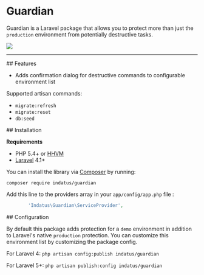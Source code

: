 # Guardian
 
Guardian is a Laravel package that allows you to protect more than just the `production` environment from potentially destructive tasks.

<img src="https://s3.amazonaws.com/uploads.hipchat.com/64994/600576/uStJyocBGHUKxPf/Screen%20Shot%202015-02-09%20at%207.41.32%20AM.png"/>

---

<a name="features" />
## Features

 * Adds confirmation dialog for destructive commands to configurable environment list
 
Supported artisan commands:

 * `migrate:refresh`
 * `migrate:reset`
 * `db:seed`
 
<a name="installation" />
## Installation

**Requirements**

 * PHP 5.4+ or [HHVM](http://hhvm.com/)
 * [Laravel](http://laravel.com) 4.1+

You can install the library via [Composer](http://getcomposer.org) by running:

````
composer require indatus/guardian
````

Add this line to the providers array in your `app/config/app.php` file :

```php
        'Indatus\Guardian\ServiceProvider',
```
 
<a name="configuration" />
## Configuration

By default this package adds protection for a `demo` environment in addition to Laravel's native `production` protection.  You can customize this environment list by customizing the package config.
 
For Laravel 4: `php artisan config:publish indatus/guardian`
 
For Laravel 5+: `php artisan publish:config indatus/guardian`